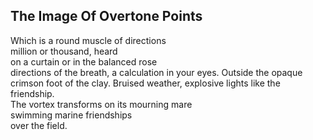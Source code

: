 The Image Of Overtone Points
----------------------------
Which is a round muscle of directions  
million or thousand, heard  
on a curtain or in the balanced rose  
directions of the breath, a calculation in your eyes. Outside the opaque crimson foot of the clay. Bruised weather, explosive lights like the friendship.  
The vortex transforms on its mourning mare  
swimming marine friendships  
over the field.  
